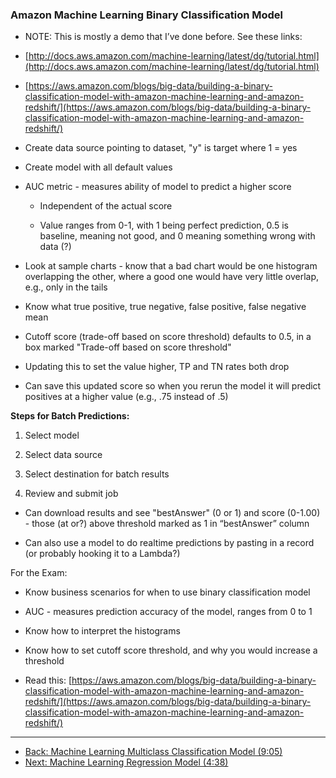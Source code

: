 ### Amazon Machine Learning Binary Classification Model

* NOTE:  This is mostly a demo that I’ve done before.  See these links:

* [http://docs.aws.amazon.com/machine-learning/latest/dg/tutorial.html](http://docs.aws.amazon.com/machine-learning/latest/dg/tutorial.html)

* [https://aws.amazon.com/blogs/big-data/building-a-binary-classification-model-with-amazon-machine-learning-and-amazon-redshift/](https://aws.amazon.com/blogs/big-data/building-a-binary-classification-model-with-amazon-machine-learning-and-amazon-redshift/)

* Create data source pointing to dataset, "y" is target where 1 = yes

* Create model with all default values

* AUC metric - measures ability of model to predict a higher score

    * Independent of the actual score

    * Value ranges from 0-1, with 1 being perfect prediction, 0.5 is baseline, meaning not good, and 0 meaning something wrong with data (?)

* Look at sample charts - know that a bad chart would be one histogram overlapping the other, where a good one would have very little overlap, e.g., only in the tails

* Know what true positive, true negative, false positive, false negative mean

* Cutoff score (trade-off based on score threshold) defaults to 0.5, in a box marked "Trade-off based on score threshold"

* Updating this to set the value higher, TP and TN rates both drop

* Can save this updated score so when you rerun the model it will predict positives at a higher value (e.g., .75 instead of .5)

**Steps for Batch Predictions:**

1. Select model

2. Select data source

3. Select destination for batch results

4. Review and submit job

* Can download results and see "bestAnswer" (0 or 1) and score (0-1.00) - those (at or?) above threshold marked as 1 in “bestAnswer” column

* Can also use a model to do realtime predictions by pasting in a record (or probably hooking it to a Lambda?)

For the Exam:

* Know business scenarios for when to use binary classification model

* AUC - measures prediction accuracy of the model, ranges from 0 to 1

* Know how to interpret the histograms

* Know how to set cutoff score threshold, and why you would increase a threshold

* Read this: [https://aws.amazon.com/blogs/big-data/building-a-binary-classification-model-with-amazon-machine-learning-and-amazon-redshift/](https://aws.amazon.com/blogs/big-data/building-a-binary-classification-model-with-amazon-machine-learning-and-amazon-redshift/)

---

* [Back: Machine Learning Multiclass Classification Model (9:05)](Machine_Learning_Multiclass_Classification_Model.md)
* [Next: Machine Learning Regression Model (4:38)](Machine_Learning_Regression_Model.md)
